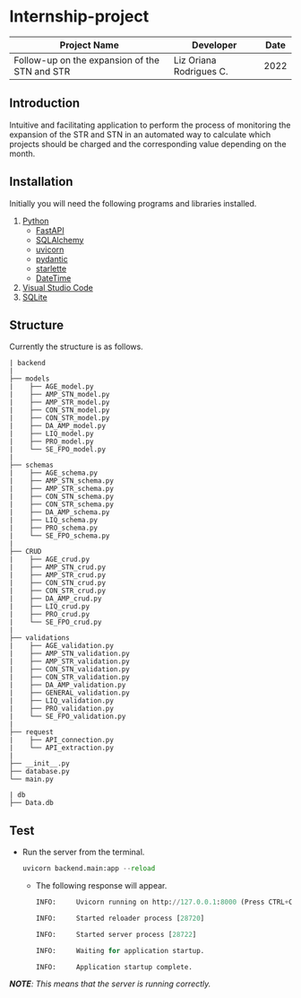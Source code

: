 # Internship-project


|Project Name|Developer| Date
-------------| ---------|---
|Follow-up on the expansion of the STN and STR|Liz Oriana Rodrigues C.| 2022|

## Introduction 
Intuitive and facilitating application to perform the process of monitoring the expansion of the STR and STN in an automated way to calculate which projects should be charged and the corresponding value depending on the month. 

## Installation
Initially you will need the following programs and libraries installed. 
1.	[Python](https://www.python.org/downloads/)
    - [FastAPI](https://pypi.org/project/fastapi/)
    - [SQLAlchemy](https://pypi.org/project/SQLAlchemy/)
    - [uvicorn](https://pypi.org/project/uvicorn/)
    - [pydantic](https://pypi.org/project/pydantic/)
    - [starlette](https://pypi.org/project/starlette/)
    - [DateTime](https://pypi.org/project/DateTime/)
2.	[Visual Studio Code](https://code.visualstudio.com/Download)
3.	[SQLite](https://www.sqlite.org/download.html)

## Structure
Currently the structure is as follows.

```
| backend
|
├── models
|    ├── AGE_model.py
|    ├── AMP_STN_model.py
|    ├── AMP_STR_model.py
|    ├── CON_STN_model.py
|    ├── CON_STR_model.py
|    ├── DA_AMP_model.py
|    ├── LIQ_model.py
|    ├── PRO_model.py
|    └── SE_FPO_model.py
|    
├── schemas
|    ├── AGE_schema.py
|    ├── AMP_STN_schema.py
|    ├── AMP_STR_schema.py
|    ├── CON_STN_schema.py
|    ├── CON_STR_schema.py
|    ├── DA_AMP_schema.py
|    ├── LIQ_schema.py
|    ├── PRO_schema.py
|    └── SE_FPO_schema.py
|    
├── CRUD
|    ├── AGE_crud.py
|    ├── AMP_STN_crud.py
|    ├── AMP_STR_crud.py
|    ├── CON_STN_crud.py
|    ├── CON_STR_crud.py
|    ├── DA_AMP_crud.py
|    ├── LIQ_crud.py
|    ├── PRO_crud.py
|    └── SE_FPO_crud.py
|    
├── validations
|    ├── AGE_validation.py
|    ├── AMP_STN_validation.py
|    ├── AMP_STR_validation.py
|    ├── CON_STN_validation.py
|    ├── CON_STR_validation.py
|    ├── DA_AMP_validation.py
|    ├── GENERAL_validation.py
|    ├── LIQ_validation.py
|    ├── PRO_validation.py
|    └── SE_FPO_validation.py
|    
├── request
|    ├── API_connection.py
|    └── API_extraction.py
|    
├── __init__.py
├── database.py
└── main.py
```

```
| db
├── Data.db 
```


## Test
- Run the server from the terminal.

    ```python
    uvicorn backend.main:app --reload
    ```

    - The following response will appear.

        ```python
        INFO:     Uvicorn running on http://127.0.0.1:8000 (Press CTRL+C to quit)

        INFO:     Started reloader process [28720] 

        INFO:     Started server process [28722]

        INFO:     Waiting for application startup. 

        INFO:     Application startup complete. 
        ```

***NOTE**: This means that the server is running correctly.*

